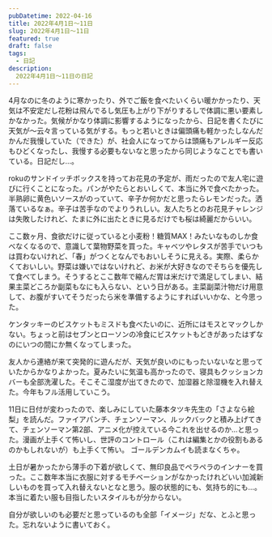 ```yaml
---
pubDatetime: 2022-04-16
title: 2022年4月1日〜11日
slug: 2022年4月1日〜11日
featured: true
draft: false
tags:
  - 日記
description:
  2022年4月1日〜11日の日記
---
```


4月なのに冬のように寒かったり、外でご飯を食べたいくらい暖かかったり、天気は不安定だし花粉は飛んでるし気圧も上がり下がりするしで体調に悪い要素しかなかった。気候がかなり体調に影響するようになったから、日記を書くたびに天気が〜云々言っている気がする。もっと若いときは偏頭痛も軽かったしなんだかんだ我慢していた（できた）が、社会人になってからは頭痛もアレルギー反応もひどくなったし、我慢する必要もないなと思ったから同じようなことでも書いている。日記だし…。

rokuのサンドイッチボックスを持ってお花見の予定が、雨だったので友人宅に遊びに行くことになった。パンがやたらとおいしくて、本当に外で食べたかった。半熟卵に黄色いソースがのっていて、辛子か何かだと思ったらレモンだった。洒落ているなぁ。辛子は苦手なのでよりうれしい。友人たちとのお花見チャレンジは失敗したけれど、たまに外に出たときに見るだけでも桜は綺麗だからいい。

ここ数ヶ月、食欲だけに従っていると小麦粉！糖質MAX！みたいなものしか食べなくなるので、意識して葉物野菜を買った。キャベツやレタスが苦手でいつもは買わないけれど、「春」がつくとなんでもおいしそうに見える。実際、柔らかくておいしい。野菜は嫌いではないけれど、お米が大好きなのでそちらを優先して食べてしまう。そうするとここ数年で縮んだ胃は米だけで満足してしまい、結果主菜どころか副菜もなにも入らない、という日がある。主菜副菜汁物だけ用意して、お腹がすいてそうだったら米を準備するようにすればいいかな、と今思った。

ケンタッキーのビスケットもミスドも食べたいのに、近所にはモスとマックしかない。ちょっと前はセブンとローソンの冷食にビスケットもどきがあったはずなのにいつの間にか無くなってしまった。

友人から連絡が来て突発的に遊んだが、天気が良いのにもったいないなと思っていたからかなりよかった。夏みたいに気温も高かったので、寝具もクッションカバーも全部洗濯した。そこそこ湿度が出てきたので、加湿器と除湿機を入れ替えた。今年もフル活用していこう。

11日に日付が変わったので、楽しみにしていた藤本タツキ先生の「さよなら絵梨」を読んだ。ファイアパンチ、チェンソーマン、ルックバックと積み上げてきて、チェンソーマン第2部、アニメ化が控えている今これを出せるのか…と思った。漫画が上手くて怖いし、世評のコントロール（これは編集とかの役割もあるのかもしれないが）も上手くて怖い。
ゴールデンカムイも読まなくちゃ。

土日が暑かったから薄手の下着が欲しくて、無印良品でペラペラのインナーを買った。ここ数年本当に衣服に対するモチベーションがなかったけれどいい加減新しいものを買って入れ替えないとなと思う。服の状態的にも、気持ち的にも…。本当に着たい服も目指したいスタイルもが分からない。

自分が欲しいのも必要だと思っているのも全部「イメージ」だな、とふと思った。忘れないように書いておく。